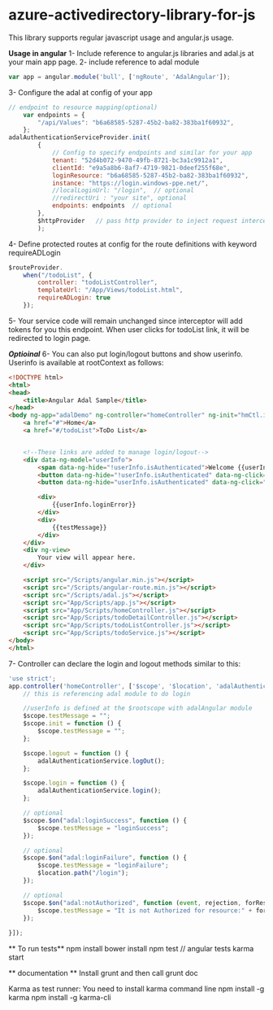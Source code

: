 azure-activedirectory-library-for-js
====================================
This library supports regular javascript usage and angular.js usage. 

**Usage in angular**
1- Include reference to angular.js libraries and adal.js at your main app page.
2- include reference to adal module
```js
var app = angular.module('bull', ['ngRoute', 'AdalAngular']);
```
3- Configure the adal at config of your app
```js
// endpoint to resource mapping(optional)
    var endpoints = {
        "/api/Values": "b6a68585-5287-45b2-ba82-383ba1f60932",
    };
adalAuthenticationServiceProvider.init(
        {
            // Config to specify endpoints and similar for your app
            tenant: "52d4b072-9470-49fb-8721-bc3a1c9912a1",
            clientId: "e9a5a8b6-8af7-4719-9821-0deef255f68e",
            loginResource: "b6a68585-5287-45b2-ba82-383ba1f60932",
            instance: "https://login.windows-ppe.net/",
            //localLoginUrl: "/login",  // optional
            //redirectUri : "your site", optional
            endpoints: endpoints  // optional
        },
        $httpProvider   // pass http provider to inject request interceptor to attach tokens
        );
```
4- Define protected routes at config for the route definitions with keyword requireADLogin
```js
$routeProvider.
    when("/todoList", {
        controller: "todoListController",
        templateUrl: "/App/Views/todoList.html",
        requireADLogin: true
    });

```
5- Your service code will remain unchanged since interceptor will add tokens for you this endpoint. When user clicks for todoList link, it will be redirected to login page.

***Optioinal***
6- You can also put login/logout buttons and show userinfo. Userinfo is available at rootContext as follows:
```html
<!DOCTYPE html>
<html>
<head>
    <title>Angular Adal Sample</title>
</head>
<body ng-app="adalDemo" ng-controller="homeController" ng-init="hmCtl.init()">
    <a href="#">Home</a>
    <a href="#/todoList">ToDo List</a>


    <!--These links are added to manage login/logout-->
    <div data-ng-model="userInfo">
        <span data-ng-hide="!userInfo.isAuthenticated">Welcome {{userInfo.userName}} </span>
        <button data-ng-hide="!userInfo.isAuthenticated" data-ng-click="logout()">Logout</button>
        <button data-ng-hide="userInfo.isAuthenticated" data-ng-click="login()">Login</button>

        <div>
            {{userInfo.loginError}}
        </div>
        <div>
            {{testMessage}}
        </div>
    </div>
    <div ng-view>
        Your view will appear here.
    </div>

    <script src="/Scripts/angular.min.js"></script>
    <script src="/Scripts/angular-route.min.js"></script>
    <script src="/Scripts/adal.js"></script>
    <script src="App/Scripts/app.js"></script>
    <script src="App/Scripts/homeController.js"></script>
    <script src="App/Scripts/todoDetailController.js"></script>
    <script src="App/Scripts/todoListController.js"></script>
    <script src="App/Scripts/todoService.js"></script>
</body>
</html>
```
7- Controller can declare the login and logout methods similar to this:
```js
'use strict';
app.controller('homeController', ['$scope', '$location', 'adalAuthenticationService', function ($scope, $location, adalAuthenticationService) {
    // this is referencing adal module to do login

    //userInfo is defined at the $rootscope with adalAngular module
    $scope.testMessage = "";
    $scope.init = function () {
        $scope.testMessage = "";
    };

    $scope.logout = function () {
        adalAuthenticationService.logOut();
    };

    $scope.login = function () {
        adalAuthenticationService.login();
    };

    // optional
    $scope.$on("adal:loginSuccess", function () {
        $scope.testMessage = "loginSuccess";
    });

    // optional
    $scope.$on("adal:loginFailure", function () {
        $scope.testMessage = "loginFailure";
        $location.path("/login");
    });

    // optional
    $scope.$on("adal:notAuthorized", function (event, rejection, forResource) {
        $scope.testMessage = "It is not Authorized for resource:" + forResource;
    });
  
}]);


```

** To run tests**
npm install
bower install
npm test
// angular tests
karma start

** documentation **
Install grunt and then call
grunt doc


Karma as test runner:
You need to install karma command line
npm install -g karma
npm install -g karma-cli
